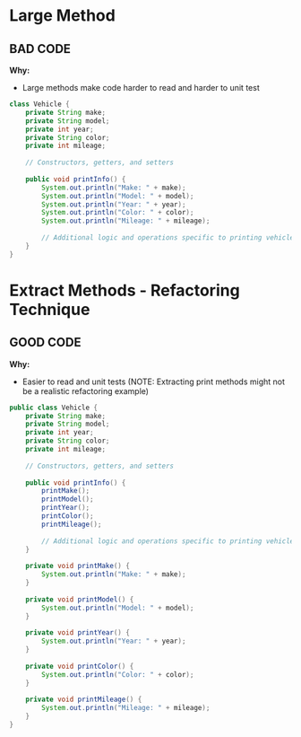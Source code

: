# Large Method

## BAD CODE
**Why:**
- Large methods make code harder to read and harder to unit test
```java
class Vehicle {
    private String make;
    private String model;
    private int year;
    private String color;
    private int mileage;
    
    // Constructors, getters, and setters
    
    public void printInfo() {
        System.out.println("Make: " + make);
        System.out.println("Model: " + model);
        System.out.println("Year: " + year);
        System.out.println("Color: " + color);
        System.out.println("Mileage: " + mileage);
        
        // Additional logic and operations specific to printing vehicle information ...
    }
}
```

# Extract Methods - Refactoring Technique

## GOOD CODE
**Why:**
- Easier to read and unit tests (NOTE: Extracting print methods might not be a realistic refactoring example)
```java
public class Vehicle {
    private String make;
    private String model;
    private int year;
    private String color;
    private int mileage;
    
    // Constructors, getters, and setters
    
    public void printInfo() {
        printMake();
        printModel();
        printYear();
        printColor();
        printMileage();
        
        // Additional logic and operations specific to printing vehicle information
    }
    
    private void printMake() {
        System.out.println("Make: " + make);
    }
    
    private void printModel() {
        System.out.println("Model: " + model);
    }
    
    private void printYear() {
        System.out.println("Year: " + year);
    }
    
    private void printColor() {
        System.out.println("Color: " + color);
    }
    
    private void printMileage() {
        System.out.println("Mileage: " + mileage);
    }
}
```

